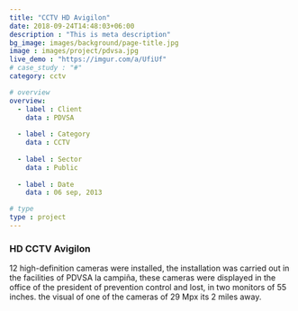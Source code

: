 ```yaml
---
title: "CCTV HD Avigilon"
date: 2018-09-24T14:48:03+06:00
description : "This is meta description"
bg_image: images/background/page-title.jpg
image : images/project/pdvsa.jpg
live_demo : "https://imgur.com/a/UfiUf"
# case_study : "#"
category: cctv

# overview
overview:
  - label : Client
    data : PDVSA
    
  - label : Category
    data : CCTV
    
  - label : Sector
    data : Public
    
  - label : Date
    data : 06 sep, 2013

# type
type : project
---
```


### HD CCTV Avigilon

12 high-definition cameras were installed, the installation was carried out in the facilities of PDVSA la campiña, these cameras were displayed in the office of the president of prevention control and lost, in two monitors of 55 inches. the visual of one of the cameras of 29 Mpx its 2 miles away.